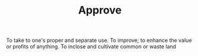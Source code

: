 ---
title: Approve
letter: A
permalink: "/definitions/approve.html"
body: To take to one's proper and separate use. To improve; to enhance the value or
  profits of anything. To inclose and cultivate common or waste land
published_at: '2018-07-07'
layout: post
---